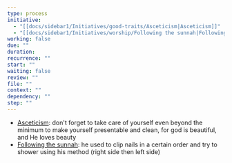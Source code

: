 ```yaml
---
type: process
initiative:
  - "[[docs/sidebar1/Initiatives/good-traits/Asceticism|Asceticism]]"
  - "[[docs/sidebar1/Initiatives/worship/Following the sunnah|Following the sunnah]]"
working: false
due: ""
duration: 
recurrence: ""
start: ""
waiting: false
review: ""
file: ""
context: ""
dependency: ""
step: ""
---
```


* [Asceticism](docs/sidebar1/Initiatives/good-traits/Asceticism.md): don't forget to take care of yourself even beyond the minimum to make yourself presentable and clean, for god is beautiful, and He loves beauty
* [Following the sunnah](docs/sidebar1/Initiatives/worship/Following%20the%20sunnah.md): he used to clip nails in a certain order and try to shower using his method (right side then left side)
 
